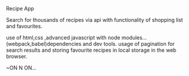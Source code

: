 Recipe App

Search for thousands of recipes via api with functionality of shopping list and favourites.

use of html,css ,advanced javascript with node modules...(webpack,babel)dependencies and dev tools.
usage of pagination for search results and storing favourite recipes in local storage in the web browser.

~ON N ON...
